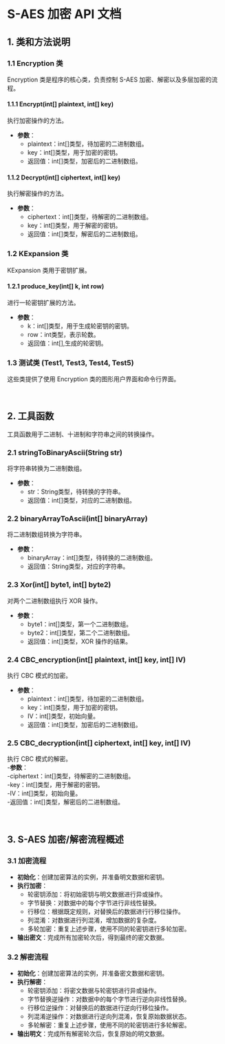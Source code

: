 # S-AES 加密 API 文档

## 1. 类和方法说明  
### 1.1 Encryption 类  
Encryption 类是程序的核心类，负责控制 S-AES 加密、解密以及多层加密的流程。  

#### 1.1.1 Encrypt(int[] plaintext, int[] key)   
执行加密操作的方法。     
- **参数**：  
  - plaintext：int[]类型，待加密的二进制数组。  
  - key：int[]类型，用于加密的密钥。
  - 返回值：int[]类型，加密后的二进制数组。 

#### 1.1.2 Decrypt(int[] ciphertext, int[] key)   
执行解密操作的方法。 
- **参数**：  
  - ciphertext：int[]类型，待解密的二进制数组。  
  - key：int[]类型，用于解密的密钥。  
  - 返回值：int[]类型，解密后的二进制数组。  

### 1.2 KExpansion 类  
KExpansion 类用于密钥扩展。 

#### 1.2.1 produce_key(int[] k, int row)  
进行一轮密钥扩展的方法。  
- **参数**：    
  - k：int[]类型，用于生成轮密钥的密钥。
  - row：int类型，表示轮数。
  - 返回值：int[],生成的轮密钥。

### 1.3 测试类 (Test1, Test3, Test4, Test5)  
这些类提供了使用 Encryption 类的图形用户界面和命令行界面。

 
<br>

## 2. 工具函数  
工具函数用于二进制、十进制和字符串之间的转换操作。

### 2.1 stringToBinaryAscii(String str)  
将字符串转换为二进制数组。  
- **参数**：    
  - str：String类型，待转换的字符串。  
  - 返回值：int[]类型，对应的二进制数组。  

### 2.2 binaryArrayToAscii(int[] binaryArray)  
将二进制数组转换为字符串。  
- **参数**：   
  - binaryArray：int[]类型，待转换的二进制数组。
  - 返回值：String类型，对应的字符串。

### 2.3 Xor(int[] byte1, int[] byte2)
对两个二进制数组执行 XOR 操作。  
- **参数**：  
  - byte1：int[]类型，第一个二进制数组。  
  - byte2：int[]类型，第二个二进制数组。  
  - 返回值：int[]类型，XOR 操作的结果。  

### 2.4 CBC_encryption(int[] plaintext, int[] key, int[] IV)  
执行 CBC 模式的加密。  
- **参数**：  
  - plaintext：int[]类型，待加密的二进制数组。  
  - key：int[]类型，用于加密的密钥。  
  - IV：int[]类型，初始向量。    
  - 返回值：int[]类型，加密后的二进制数组。      

### 2.5 CBC_decryption(int[] ciphertext, int[] key, int[] IV)  
执行 CBC 模式的解密。  
-**参数**：    
 -ciphertext：int[]类型，待解密的二进制数组。  
 -key：int[]类型，用于解密的密钥。  
 -IV：int[]类型，初始向量。  
 -返回值：int[]类型，解密后的二进制数组。  

<br>

## 3. S-AES 加密/解密流程概述  
### 3.1 加密流程
- **初始化**：创建加密算法的实例，并准备明文数据和密钥。
- **执行加密**：  
  - 轮密钥添加：将初始密钥与明文数据进行异或操作。  
  - 字节替换：对数据中的每个字节进行非线性替换。 
  - 行移位：根据既定规则，对替换后的数据进行行移位操作。  
  - 列混淆：对数据进行列混淆，增加数据的复杂度。  
  - 多轮加密：重复上述步骤，使用不同的轮密钥进行多轮加密。  
- **输出密文**：完成所有加密轮次后，得到最终的密文数据。  
### 3.2 解密流程  
- **初始化**：创建加密算法的实例，并准备密文数据和密钥。  
- **执行解密**：  
  - 轮密钥添加：将密文数据与轮密钥进行异或操作。  
  - 字节替换逆操作：对数据中的每个字节进行逆向非线性替换。  
  - 行移位逆操作：对替换后的数据进行逆向行移位操作。  
  - 列混淆逆操作：对数据进行逆向列混淆，恢复原始数据状态。  
  - 多轮解密：重复上述步骤，使用不同的轮密钥进行多轮解密。  
- **输出明文**：完成所有解密轮次后，恢复原始的明文数据。  
